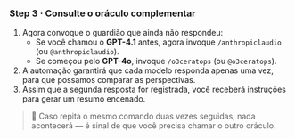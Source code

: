 ### Step 3 · Consulte o oráculo complementar

1. Agora convoque o guardião que ainda não respondeu:
   - Se você chamou o **GPT-4.1** antes, agora invoque `/anthropiclaudio` (ou `@anthropiclaudio`).
   - Se começou pelo **GPT-4o**, invoque `/o3ceratops` (ou `@o3ceratops`).
2. A automação garantirá que cada modelo responda apenas uma vez, para que possamos comparar as perspectivas.
3. Assim que a segunda resposta for registrada, você receberá instruções para gerar um resumo encenado.

> 🔁 Caso repita o mesmo comando duas vezes seguidas, nada acontecerá — é sinal de que você precisa chamar o outro oráculo.
